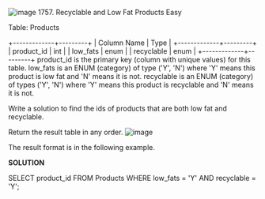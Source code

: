 ![image](https://github.com/sandvoxy/sql/assets/112099595/855c7e73-d12c-46c4-8503-d36a079d0411)
1757. Recyclable and Low Fat Products
Easy

Table: Products

+-------------+---------+
| Column Name | Type    |
+-------------+---------+
| product_id  | int     |
| low_fats    | enum    |
| recyclable  | enum    |
+-------------+---------+
product_id is the primary key (column with unique values) for this table.
low_fats is an ENUM (category) of type ('Y', 'N') where 'Y' means this product is low fat and 'N' means it is not.
recyclable is an ENUM (category) of types ('Y', 'N') where 'Y' means this product is recyclable and 'N' means it is not.
 
Write a solution to find the ids of products that are both low fat and recyclable.

Return the result table in any order.
![image](https://github.com/sandvoxy/sql/assets/112099595/ab2950fa-90c1-4a32-90b6-b770a7d819e4)


The result format is in the following example.

**SOLUTION**

SELECT product_id
FROM Products
WHERE low_fats = 'Y'
AND recyclable = 'Y'; 

